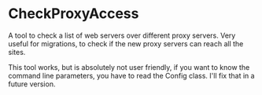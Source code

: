 CheckProxyAccess
================
A tool to check a list of web servers over different proxy servers. Very useful for migrations, to check if the new
proxy servers can reach all the sites.

This tool works, but is absolutely not user friendly, if you want to know the command line parameters, you have to
read the Config class. I'll fix that in a future version.